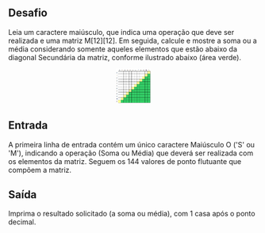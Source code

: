 ## Desafio

Leia um caractere maiúsculo, que indica uma operação que deve ser realizada e
uma matriz M[12][12]. Em seguida, calcule e mostre a soma ou a média
considerando somente aqueles elementos que estão abaixo da diagonal Secundária
da matriz, conforme ilustrado abaixo (área verde).

<p align="center">
    <img src="./assets/abaixo-diagonal-secundaria.png" alt="ruby" tittle="Diagonal" width="70" height="70">
</p>

## Entrada

A primeira linha de entrada contém um único caractere Maiúsculo O ('S' ou 'M'),
indicando a operação (Soma ou Média) que deverá ser realizada com os elementos
da matriz. Seguem os 144 valores de ponto flutuante que compõem a matriz.

## Saída

Imprima o resultado solicitado (a soma ou média), com 1 casa após o ponto
decimal.
